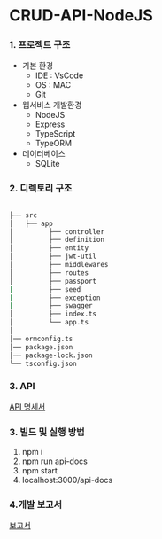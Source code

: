 # CRUD-API-NodeJS

### 1. 프로젝트 구조
- 기본 환경
  - IDE : VsCode 
  - OS : MAC
  - Git
- 웹서비스 개발환경
  - NodeJS
  - Express
  - TypeScript
  - TypeORM
- 데이터베이스
  - SQLite 
### 2. 디렉토리 구조

```bash

├── src
│   ├── app
│         ├── controller
│         ├── definition
│         ├── entity
│         ├── jwt-util
│         ├── middlewares
│         ├── routes
│         ├── passport
|         ├── seed
|         ├── exception
|         ├── swagger
│         ├── index.ts
│         └── app.ts
│
│── ormconfig.ts
│── package.json
│── package-lock.json
└── tsconfig.json 
``` 

### 3. API
[API 명세서](https://app.swaggerhub.com/apis-docs/earthkingman/PreOnboardingCourse_CRUD_API/1.0.0#/)

### 3. 빌드 및 실행 방법
1. npm i
2. npm run api-docs
3. npm start
4. localhost:3000/api-docs

### 4.개발 보고서
[보고서](https://github.com/earthkingman/CRUD-API-NodeJS/wiki)
